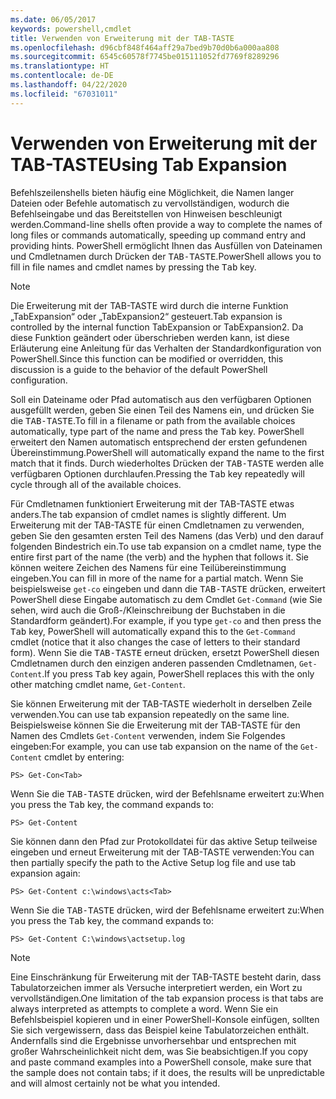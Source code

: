```yaml
---
ms.date: 06/05/2017
keywords: powershell,cmdlet
title: Verwenden von Erweiterung mit der TAB-TASTE
ms.openlocfilehash: d96cbf848f464aff29a7bed9b70d0b6a000aa808
ms.sourcegitcommit: 6545c60578f7745be015111052fd7769f8289296
ms.translationtype: HT
ms.contentlocale: de-DE
ms.lasthandoff: 04/22/2020
ms.locfileid: "67031011"
---
```

# <a name="using-tab-expansion"></a><span data-ttu-id="c5773-103">Verwenden von Erweiterung mit der TAB-TASTE</span><span class="sxs-lookup"><span data-stu-id="c5773-103">Using Tab Expansion</span></span>

<span data-ttu-id="c5773-104">Befehlszeilenshells bieten häufig eine Möglichkeit, die Namen langer Dateien oder Befehle automatisch zu vervollständigen, wodurch die Befehlseingabe und das Bereitstellen von Hinweisen beschleunigt werden.</span><span class="sxs-lookup"><span data-stu-id="c5773-104">Command-line shells often provide a way to complete the names of long files or commands automatically, speeding up command entry and providing hints.</span></span> <span data-ttu-id="c5773-105">PowerShell ermöglicht Ihnen das Ausfüllen von Dateinamen und Cmdletnamen durch Drücken der <kbd>TAB-TASTE</kbd>.</span><span class="sxs-lookup"><span data-stu-id="c5773-105">PowerShell allows you to fill in file names and cmdlet names by pressing the <kbd>Tab</kbd> key.</span></span>

> [!NOTE]
> <span data-ttu-id="c5773-106">Die Erweiterung mit der TAB-TASTE wird durch die interne Funktion „TabExpansion“ oder „TabExpansion2“ gesteuert.</span><span class="sxs-lookup"><span data-stu-id="c5773-106">Tab expansion is controlled by the internal function TabExpansion or TabExpansion2.</span></span> <span data-ttu-id="c5773-107">Da diese Funktion geändert oder überschrieben werden kann, ist diese Erläuterung eine Anleitung für das Verhalten der Standardkonfiguration von PowerShell.</span><span class="sxs-lookup"><span data-stu-id="c5773-107">Since this function can be modified or overridden, this discussion is a guide to the behavior of the default PowerShell configuration.</span></span>

<span data-ttu-id="c5773-108">Soll ein Dateiname oder Pfad automatisch aus den verfügbaren Optionen ausgefüllt werden, geben Sie einen Teil des Namens ein, und drücken Sie die <kbd>TAB-TASTE</kbd>.</span><span class="sxs-lookup"><span data-stu-id="c5773-108">To fill in a filename or path from the available choices automatically, type part of the name and press the <kbd>Tab</kbd> key.</span></span> <span data-ttu-id="c5773-109">PowerShell erweitert den Namen automatisch entsprechend der ersten gefundenen Übereinstimmung.</span><span class="sxs-lookup"><span data-stu-id="c5773-109">PowerShell will automatically expand the name to the first match that it finds.</span></span> <span data-ttu-id="c5773-110">Durch wiederholtes Drücken der <kbd>TAB-TASTE</kbd> werden alle verfügbaren Optionen durchlaufen.</span><span class="sxs-lookup"><span data-stu-id="c5773-110">Pressing the <kbd>Tab</kbd> key repeatedly will cycle through all of the available choices.</span></span>

<span data-ttu-id="c5773-111">Für Cmdletnamen funktioniert Erweiterung mit der TAB-TASTE etwas anders.</span><span class="sxs-lookup"><span data-stu-id="c5773-111">The tab expansion of cmdlet names is slightly different.</span></span> <span data-ttu-id="c5773-112">Um Erweiterung mit der TAB-TASTE für einen Cmdletnamen zu verwenden, geben Sie den gesamten ersten Teil des Namens (das Verb) und den darauf folgenden Bindestrich ein.</span><span class="sxs-lookup"><span data-stu-id="c5773-112">To use tab expansion on a cmdlet name, type the entire first part of the name (the verb) and the hyphen that follows it.</span></span> <span data-ttu-id="c5773-113">Sie können weitere Zeichen des Namens für eine Teilübereinstimmung eingeben.</span><span class="sxs-lookup"><span data-stu-id="c5773-113">You can fill in more of the name for a partial match.</span></span> <span data-ttu-id="c5773-114">Wenn Sie beispielsweise `get-co` eingeben und dann die <kbd>TAB-TASTE</kbd> drücken, erweitert PowerShell diese Eingabe automatisch zu dem Cmdlet `Get-Command` (wie Sie sehen, wird auch die Groß-/Kleinschreibung der Buchstaben in die Standardform geändert).</span><span class="sxs-lookup"><span data-stu-id="c5773-114">For example, if you type `get-co` and then press the <kbd>Tab</kbd> key, PowerShell will automatically expand this to the `Get-Command` cmdlet (notice that it also changes the case of letters to their standard form).</span></span> <span data-ttu-id="c5773-115">Wenn Sie die <kbd>TAB-TASTE</kbd> erneut drücken, ersetzt PowerShell diesen Cmdletnamen durch den einzigen anderen passenden Cmdletnamen, `Get-Content`.</span><span class="sxs-lookup"><span data-stu-id="c5773-115">If you press <kbd>Tab</kbd> key again, PowerShell replaces this with the only other matching cmdlet name, `Get-Content`.</span></span>

<span data-ttu-id="c5773-116">Sie können Erweiterung mit der TAB-TASTE wiederholt in derselben Zeile verwenden.</span><span class="sxs-lookup"><span data-stu-id="c5773-116">You can use tab expansion repeatedly on the same line.</span></span> <span data-ttu-id="c5773-117">Beispielsweise können Sie die Erweiterung mit der TAB-TASTE für den Namen des Cmdlets `Get-Content` verwenden, indem Sie Folgendes eingeben:</span><span class="sxs-lookup"><span data-stu-id="c5773-117">For example, you can use tab expansion on the name of the `Get-Content` cmdlet by entering:</span></span>

```
PS> Get-Con<Tab>
```

<span data-ttu-id="c5773-118">Wenn Sie die <kbd>TAB-TASTE</kbd> drücken, wird der Befehlsname erweitert zu:</span><span class="sxs-lookup"><span data-stu-id="c5773-118">When you press the <kbd>Tab</kbd> key, the command expands to:</span></span>

```
PS> Get-Content
```

<span data-ttu-id="c5773-119">Sie können dann den Pfad zur Protokolldatei für das aktive Setup teilweise eingeben und erneut Erweiterung mit der TAB-TASTE verwenden:</span><span class="sxs-lookup"><span data-stu-id="c5773-119">You can then partially specify the path to the Active Setup log file and use tab expansion again:</span></span>

```
PS> Get-Content c:\windows\acts<Tab>
```

<span data-ttu-id="c5773-120">Wenn Sie die <kbd>TAB-TASTE</kbd> drücken, wird der Befehlsname erweitert zu:</span><span class="sxs-lookup"><span data-stu-id="c5773-120">When you press the <kbd>Tab</kbd> key, the command expands to:</span></span>

```
PS> Get-Content C:\windows\actsetup.log
```

> [!NOTE]
> <span data-ttu-id="c5773-121">Eine Einschränkung für Erweiterung mit der TAB-TASTE besteht darin, dass Tabulatorzeichen immer als Versuche interpretiert werden, ein Wort zu vervollständigen.</span><span class="sxs-lookup"><span data-stu-id="c5773-121">One limitation of the tab expansion process is that tabs are always interpreted as attempts to complete a word.</span></span> <span data-ttu-id="c5773-122">Wenn Sie ein Befehlsbeispiel kopieren und in einer PowerShell-Konsole einfügen, sollten Sie sich vergewissern, dass das Beispiel keine Tabulatorzeichen enthält. Andernfalls sind die Ergebnisse unvorhersehbar und entsprechen mit großer Wahrscheinlichkeit nicht dem, was Sie beabsichtigen.</span><span class="sxs-lookup"><span data-stu-id="c5773-122">If you copy and paste command examples into a PowerShell console, make sure that the sample does not contain tabs; if it does, the results will be unpredictable and will almost certainly not be what you intended.</span></span>
